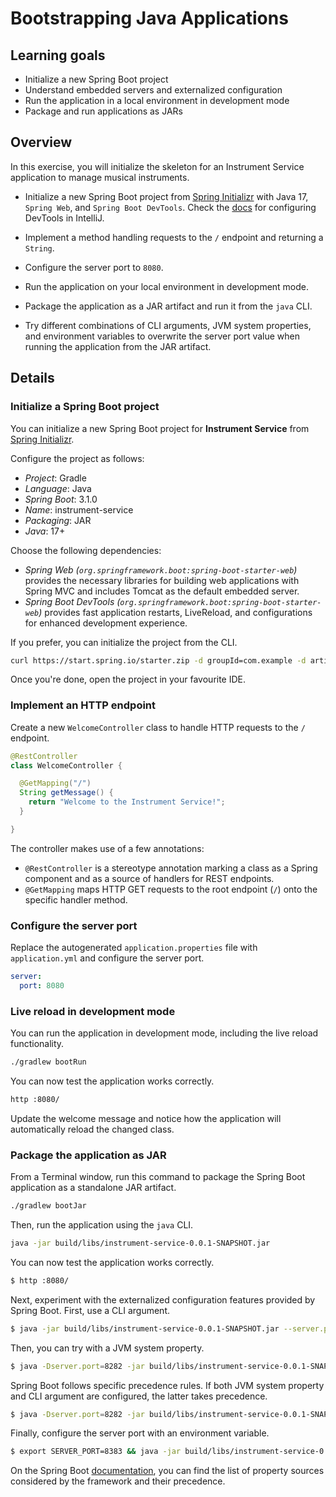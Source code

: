 # Bootstrapping Java Applications

## Learning goals

* Initialize a new Spring Boot project
* Understand embedded servers and externalized configuration
* Run the application in a local environment in development mode
* Package and run applications as JARs

## Overview

In this exercise, you will initialize the skeleton for an Instrument Service application to manage musical instruments.

* Initialize a new Spring Boot project from [Spring Initializr](https://start.spring.io) with Java 17,  `Spring Web`, and `Spring Boot DevTools`. Check the [docs](https://www.jetbrains.com/help/idea/spring-boot.html#application-update-policies) for configuring DevTools in IntelliJ.

* Implement a method handling requests to the `/` endpoint and returning a `String`.

* Configure the server port to `8080`.

* Run the application on your local environment in development mode.

* Package the application as a JAR artifact and run it from the `java` CLI.

* Try different combinations of CLI arguments, JVM system properties, and environment variables to overwrite the server port value when running the application from the JAR artifact.

## Details

### Initialize a Spring Boot project

You can initialize a new Spring Boot project for **Instrument Service** from [Spring Initializr](https://start.spring.io).

Configure the project as follows:

* _Project_: Gradle
* _Language_: Java
* _Spring Boot_: 3.1.0
* _Name_: instrument-service
* _Packaging_: JAR
* _Java_: 17+

Choose the following dependencies:

* _Spring Web (`org.springframework.boot:spring-boot-starter-web`)_ provides the necessary libraries for building web applications with Spring MVC and includes Tomcat as the default embedded server.
* _Spring Boot DevTools (`org.springframework.boot:spring-boot-starter-web`)_ provides fast application restarts, LiveReload, and configurations for enhanced development experience.

If you prefer, you can initialize the project from the CLI.

```bash
curl https://start.spring.io/starter.zip -d groupId=com.example -d artifactId=instrument-service -d name=instrument-service -d packageName=com.example.instrumentservice -d dependencies=web,devtools -d javaVersion=17 -d bootVersion=3.1.0 -d type=gradle-project -o instrument-service.zip
```

Once you're done, open the project in your favourite IDE. 

### Implement an HTTP endpoint

Create a new `WelcomeController` class to handle HTTP requests to the `/` endpoint.

```java
@RestController
class WelcomeController {

  @GetMapping("/")
  String getMessage() {
    return "Welcome to the Instrument Service!";
  }

}
```

The controller makes use of a few annotations:
* `@RestController` is a stereotype annotation marking a class as a Spring component and as a source of handlers
  for REST endpoints.
* `@GetMapping` maps HTTP GET requests to the root endpoint (`/`) onto the specific handler method.

### Configure the server port

Replace the autogenerated `application.properties` file with `application.yml` and configure the server port.

```yaml
server:
  port: 8080
```

### Live reload in development mode

You can run the application in development mode, including the live reload functionality.

```bash
./gradlew bootRun
```

You can now test the application works correctly.

```bash
http :8080/
```

Update the welcome message and notice how the application will automatically reload the changed class.

### Package the application as JAR

From a Terminal window, run this command to package the Spring Boot application as a standalone JAR artifact.

```bash
./gradlew bootJar
```

Then, run the application using the `java` CLI.

```bash
java -jar build/libs/instrument-service-0.0.1-SNAPSHOT.jar 
```

You can now test the application works correctly.

```bash
$ http :8080/
```

Next, experiment with the externalized configuration features provided by Spring Boot. First, use a CLI argument.

```bash
$ java -jar build/libs/instrument-service-0.0.1-SNAPSHOT.jar --server.port=8181
```

Then, you can try with a JVM system property.

```bash
$ java -Dserver.port=8282 -jar build/libs/instrument-service-0.0.1-SNAPSHOT.jar
```

Spring Boot follows specific precedence rules. If both JVM system property and CLI argument are configured, the latter takes precedence.

```bash
$ java -Dserver.port=8282 -jar build/libs/instrument-service-0.0.1-SNAPSHOT.jar --server.port=8181
```

Finally, configure the server port with an environment variable.

```bash
$ export SERVER_PORT=8383 && java -jar build/libs/instrument-service-0.0.1-SNAPSHOT.jar
```

On the Spring Boot [documentation](https://docs.spring.io/spring-boot/docs/current/reference/html/features.html#features.external-config), you can find the list of property sources considered by the framework and their precedence.
